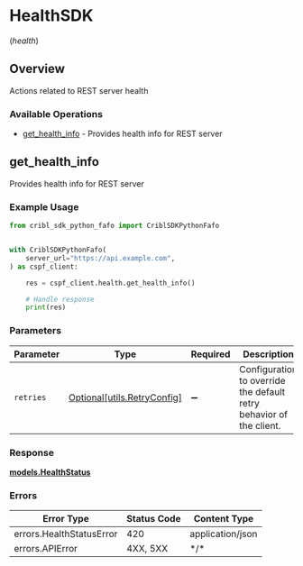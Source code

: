 # HealthSDK
(*health*)

## Overview

Actions related to REST server health

### Available Operations

* [get_health_info](#get_health_info) - Provides health info for REST server

## get_health_info

Provides health info for REST server

### Example Usage

```python
from cribl_sdk_python_fafo import CriblSDKPythonFafo


with CriblSDKPythonFafo(
    server_url="https://api.example.com",
) as cspf_client:

    res = cspf_client.health.get_health_info()

    # Handle response
    print(res)

```

### Parameters

| Parameter                                                           | Type                                                                | Required                                                            | Description                                                         |
| ------------------------------------------------------------------- | ------------------------------------------------------------------- | ------------------------------------------------------------------- | ------------------------------------------------------------------- |
| `retries`                                                           | [Optional[utils.RetryConfig]](../../models/utils/retryconfig.md)    | :heavy_minus_sign:                                                  | Configuration to override the default retry behavior of the client. |

### Response

**[models.HealthStatus](../../models/healthstatus.md)**

### Errors

| Error Type               | Status Code              | Content Type             |
| ------------------------ | ------------------------ | ------------------------ |
| errors.HealthStatusError | 420                      | application/json         |
| errors.APIError          | 4XX, 5XX                 | \*/\*                    |